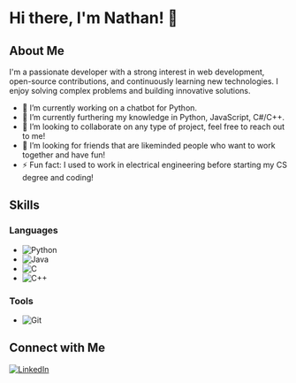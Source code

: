 # Hi there, I'm Nathan! 👋

## About Me

I'm a passionate developer with a strong interest in web development, open-source contributions, and continuously learning new technologies. I enjoy solving complex problems and building innovative solutions.

- 🔭 I’m currently working on a chatbot for Python.
- 🌱 I’m currently furthering my knowledge in Python, JavaScript, C#/C++.
- 👯 I’m looking to collaborate on any type of project, feel free to reach out to me!
- 🤔 I’m looking for friends that are likeminded people who want to work together and have fun!
- ⚡ Fun fact: I used to work in electrical engineering before starting my CS degree and coding!

## Skills

### Languages
- ![Python](https://img.shields.io/badge/-Python-000?&logo=Python)
- ![Java](https://img.shields.io/badge/-Java-000?&logo=Java)
- ![C](https://img.shields.io/badge/-C-000?&logo=C)
- ![C++](https://img.shields.io/badge/-C++-000?&logo=Cplusplus)

### Tools
- ![Git](https://img.shields.io/badge/-Git-000?&logo=Git)
  
## Connect with Me

[![LinkedIn](https://img.shields.io/badge/-LinkedIn-000?&logo=LinkedIn)](https://www.linkedin.com/in/nath8558)

